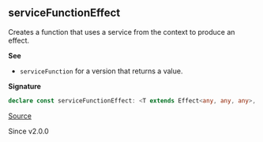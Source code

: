 ## serviceFunctionEffect

Creates a function that uses a service from the context to produce an effect.

**See**

- `serviceFunction` for a version that returns a value.

**Signature**

```ts
declare const serviceFunctionEffect: <T extends Effect<any, any, any>, Args extends Array<any>, A, E, R>(getService: T, f: (_: Effect.Success<T>) => (...args: Args) => Effect<A, E, R>) => (...args: Args) => Effect<A, E | Effect.Error<T>, R | Effect.Context<T>>
```

[Source](https://github.com/Effect-TS/effect/tree/main/packages/effect/src/Effect.ts#L7524)

Since v2.0.0